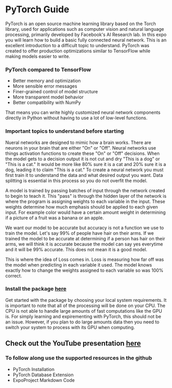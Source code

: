 # PyTorch Guide

PyTorch is an open source machine learning library based on the Torch library, used for applications such as computer vision and natural language processing, primarily developed by Facebook's AI Research lab. In this expo you will learn how to build a basic fully connected neural network. This is an excellent introduction to a difficult topic to understand. PyTorch was created to offer production optimizations similar to TensorFlow while making models easier to write.

### PyTorch compared to TensorFlow

- Better memory and optimization
- More sensible error messages
- Finer-grained control of model structure
- More transparent model behavior
- Better compatibility with NumPy

That means you can write highly customized neural network components directly in Python without having to use a lot of low-level functions.

### Important topics to understand before starting

Nueral networks are designed to mimic how a brain works. There are neurons in your brain that are either "On" or "Off". Neural networks use things activation functions to create these "On" or "Off" decisions. When the model gets to a decision output it is not cut and dry "This is a dog" or "This is a cat." It would be more like 80% sure it is a cat and 20% sure it is a dog, leading it to claim "This is a cat." To create a neural network you must first train it to understand the data and what desired output you want. Data splitting is essential in this process so you do not overfit the model. 

A model is trained by passing batches of input through the network created to begin to teach it. This "pass" is through the hidden layer of the network is where the program is assigning weights to each variable in the input. These weights determine how much emphasis should be applied to each given input. For example color would have a certain amount weight in determining if a picture of a fruit was a banana or an apple.

We want our model to be accurate but accuracy is not a function we use to train the model. Let's say 99% of people have hair on their arms. If we trained the model to be accurate at determining if a person has hair on their arms, we will think it is accurate because the model can say yes everytime and it will be 99% accurate. This does not mean it is a good model. 

This is where the idea of Loss comes in. Loss is measuring how far off was the model when predicting in each variable it used. The model knows exactly how to change the weights assigned to each variable so was 100% correct.

### Install the package [here](https://pytorch.org/get-started/locally/)

Get started with the package by choosing your local system requirements. It is important to note that all of the processing will be done on your CPU. The CPU is not able to handle large amounts of fast computations like the GPU is. For simply learning and expirementing with PyTorch, this should not be an issue. However, if you plan to do large amounts data then you need to switch your system to process with its GPU when computing. 

## Check out the YouTube presentation [here](https://www.youtube.com/watch?v=nPDomZQ8jI4)


### To follow along use the supported resources in the github
- PyTorch Installation
- PyTorch Database Extension
- ExpoProject Markdown Code
